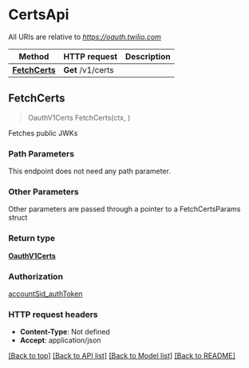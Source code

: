 # CertsApi

All URIs are relative to *https://oauth.twilio.com*

Method | HTTP request | Description
------------- | ------------- | -------------
[**FetchCerts**](CertsApi.md#FetchCerts) | **Get** /v1/certs | 



## FetchCerts

> OauthV1Certs FetchCerts(ctx, )



Fetches public JWKs

### Path Parameters

This endpoint does not need any path parameter.

### Other Parameters

Other parameters are passed through a pointer to a FetchCertsParams struct


### Return type

[**OauthV1Certs**](OauthV1Certs.md)

### Authorization

[accountSid_authToken](../README.md#accountSid_authToken)

### HTTP request headers

- **Content-Type**: Not defined
- **Accept**: application/json

[[Back to top]](#) [[Back to API list]](../README.md#documentation-for-api-endpoints)
[[Back to Model list]](../README.md#documentation-for-models)
[[Back to README]](../README.md)


